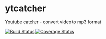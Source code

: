 # ytcatcher
Youtube catcher - convert video to mp3 format

[![Build Status](https://travis-ci.org/titango/ytcatcher.svg?branch=master)](https://travis-ci.org/titango/ytcatcher)
[![Coverage Status](https://coveralls.io/repos/github/titango/ytcatcher/badge.svg?branch=master)](https://coveralls.io/github/titango/ytcatcher?branch=master)
